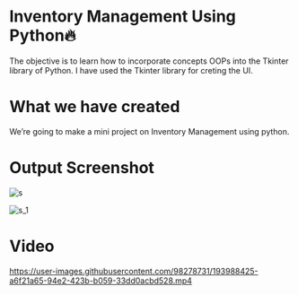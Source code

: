 # Inventory Management Using Python🔥

The objective is to learn how to incorporate concepts OOPs into the Tkinter library of Python. I have used the Tkinter library for creting the UI.

# What we have created

We’re going to make a mini project on Inventory Management using python.

# Output Screenshot

![s](https://user-images.githubusercontent.com/98278731/193987050-05a1e757-5b04-4ac7-a194-33c12698af49.png)

![s_1](https://user-images.githubusercontent.com/98278731/193987079-3111e1f3-0dd3-42d6-948d-88ed8b74d4df.png)

# Video


https://user-images.githubusercontent.com/98278731/193988425-a6f21a65-94e2-423b-b059-33dd0acbd528.mp4
